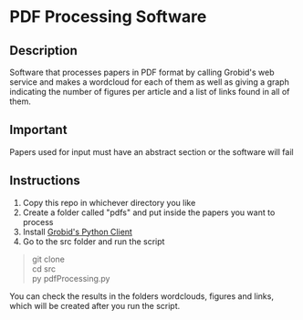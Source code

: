 # PDF Processing Software

## Description

Software that processes papers in PDF format by calling Grobid's web service and makes a wordcloud for each of them as well as giving a graph indicating the number of figures per article and a list of links found in all of them.

## Important

Papers used for input must have an abstract section or the software will fail

## Instructions

1. Copy this repo in whichever directory you like
2. Create a folder called "pdfs" and put inside the papers you want to process
3. Install [Grobid's Python Client](https://github.com/kermitt2/grobid_client_python)
4. Go to the src folder and run the script
> git clone  
> cd src  
> py pdfProcessing.py  

You can check the results in the folders wordclouds, figures and links, which will be created after you run the script.
